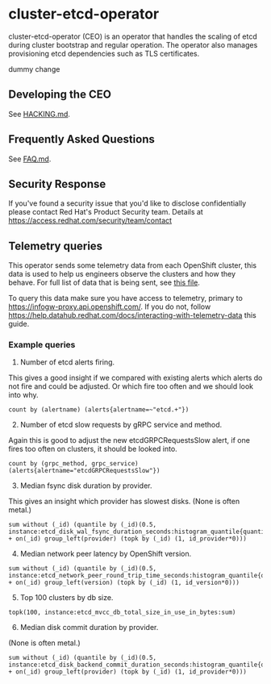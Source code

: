 # cluster-etcd-operator

cluster-etcd-operator (CEO) is an operator that handles the scaling of etcd during cluster bootstrap and regular operation. The operator also manages provisioning etcd dependencies such as TLS certificates.

dummy change

## Developing the CEO

See [HACKING.md](docs/HACKING.md).

## Frequently Asked Questions

See [FAQ.md](docs/FAQ.md).

## Security Response

If you've found a security issue that you'd like to disclose confidentially
please contact Red Hat's Product Security team. Details at
https://access.redhat.com/security/team/contact

## Telemetry queries

This operator sends some telemetry data from each OpenShift cluster, this data is used to help us engineers observe the clusters and how they behave. For full list of data that is being sent, see [this file](https://github.com/openshift/cluster-monitoring-operator/blob/master/manifests/0000_50_cluster-monitoring-operator_04-config.yaml).

To query this data make sure you have access to telemetry, primary to https://infogw-proxy.api.openshift.com/. If you do not, follow https://help.datahub.redhat.com/docs/interacting-with-telemetry-data this guide.

### Example queries

1. Number of etcd alerts firing.

This gives a good insight if we compared with existing alerts which alerts do not fire and could be adjusted. Or which fire too often and we should look into why.

```console
count by (alertname) (alerts{alertname=~"etcd.+"})
```

2. Number of etcd slow requests by gRPC service and method.

Again this is good to adjust the new etcdGRPCRequestsSlow alert, if one fires too often on clusters, it should be looked into.

```console
count by (grpc_method, grpc_service) (alerts{alertname="etcdGRPCRequestsSlow"})
```

3. Median fsync disk duration by provider.

This gives an insight which provider has slowest disks.
(None is often metal.)

```console
sum without (_id) (quantile by (_id)(0.5, instance:etcd_disk_wal_fsync_duration_seconds:histogram_quantile{quantile="0.99"}) + on(_id) group_left(provider) (topk by (_id) (1, id_provider*0)))
```

4. Median network peer latency by OpenShift version.

```console
sum without (_id) (quantile by (_id)(0.5, instance:etcd_network_peer_round_trip_time_seconds:histogram_quantile{quantile="0.99"}) + on(_id) group_left(version) (topk by (_id) (1, id_version*0)))
```

5. Top 100 clusters by db size.

```console
topk(100, instance:etcd_mvcc_db_total_size_in_use_in_bytes:sum)
```

6. Median disk commit duration by provider.

(None is often metal.)

```console
sum without (_id) (quantile by (_id)(0.5, instance:etcd_disk_backend_commit_duration_seconds:histogram_quantile{quantile="0.99"}) + on(_id) group_left(provider) (topk by (_id) (1, id_provider*0)))
```
